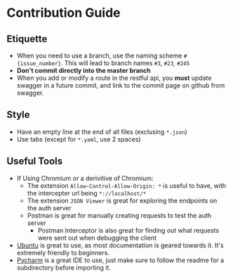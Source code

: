 Contribution Guide
================

## Etiquette

* When you need to use a branch, use the naming scheme `#{issue_number}`. This will lead to branch names `#3`, `#23`, `#245`
* **Don't commit directly into the master branch**
* When you add or modify a route in the restful api, you **must** update swagger in a future commit, and link to the commit page on github from swagger.

## Style

* Have an empty line at the end of all files (exclusing `*.json`)
* Use tabs (except for `*.yaml`, use 2 spaces)

## Useful Tools

* If Using Chromium or a derivitive of Chromium:
    * The extension `Allow-Control-Allow-Origin: *` is useful to have, with the intercepter url being `*://localhost/*`
    * The extension `JSON Viewer` is great for exploring the endpoints on the auth server
	* Postman is great for manually creating requests to test the auth server
		* Postman Interceptor is also great for finding out what requests were sent out when debugging the client
* [Ubuntu](https://www.ubuntu.com/) is great to use, as most documentation is geared towards it. It's extremely friendly to beginners.
* [Pycharm](https://www.jetbrains.com/pycharm/) is a great IDE to use, just make sure to follow the readme for a subdirectory before importing it.
